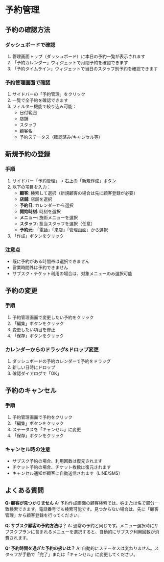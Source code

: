 # 予約管理

## 予約の確認方法

### ダッシュボードで確認
1. 管理画面トップ（ダッシュボード）に本日の予約一覧が表示されます
2. 「予約カレンダー」ウィジェットで月間予約を確認できます
3. 「予約タイムライン」ウィジェットで当日のスタッフ別予約を確認できます

### 予約管理画面で確認
1. サイドバーの「予約管理」をクリック
2. 一覧で全予約を確認できます
3. フィルター機能で絞り込み可能：
   - 日付範囲
   - 店舗
   - スタッフ
   - 顧客名
   - 予約ステータス（確認済み/キャンセル等）

## 新規予約の登録

### 手順
1. サイドバー「予約管理」→ 右上の「新規作成」ボタン
2. 以下の項目を入力：
   - **顧客**: 検索して選択（新規顧客の場合は先に顧客登録が必要）
   - **店舗**: 店舗を選択
   - **予約日**: カレンダーから選択
   - **開始時刻**: 時刻を選択
   - **メニュー**: 施術メニューを選択
   - **スタッフ**: 担当スタッフを選択（任意）
   - **予約元**: 「電話」「来店」「管理画面」から選択
3. 「作成」ボタンをクリック

### 注意点
- 既に予約がある時間帯は選択できません
- 営業時間外は予約できません
- サブスク・チケット利用の場合は、対象メニューのみ選択可能

## 予約の変更

### 手順
1. 予約管理画面で変更したい予約をクリック
2. 「編集」ボタンをクリック
3. 変更したい項目を修正
4. 「保存」ボタンをクリック

### カレンダーからのドラッグ&ドロップ変更
1. ダッシュボードの予約カレンダーで予約をドラッグ
2. 新しい日時にドロップ
3. 確認ダイアログで「OK」

## 予約のキャンセル

### 手順
1. 予約管理画面で予約をクリック
2. 「編集」ボタンをクリック
3. ステータスを「キャンセル」に変更
4. 「保存」ボタンをクリック

### キャンセル時の注意
- サブスク予約の場合、利用回数は復元されます
- チケット予約の場合、チケット枚数は復元されます
- キャンセル通知が顧客に自動送信されます（LINE/SMS）

## よくある質問

**Q: 顧客が見つかりません**
A: 予約作成画面の顧客検索では、姓または名で部分一致検索できます。電話番号でも検索可能です。見つからない場合は、先に「顧客管理」から顧客登録を行ってください。

**Q: サブスク顧客の予約方法は？**
A: 通常の予約と同じです。メニュー選択時にサブスクプランに含まれるメニューを選択すると、自動的にサブスク利用回数が消費されます。

**Q: 予約時間を過ぎた予約の扱いは？**
A: 自動的にステータスは変わりません。スタッフが手動で「完了」または「キャンセル」に変更してください。
